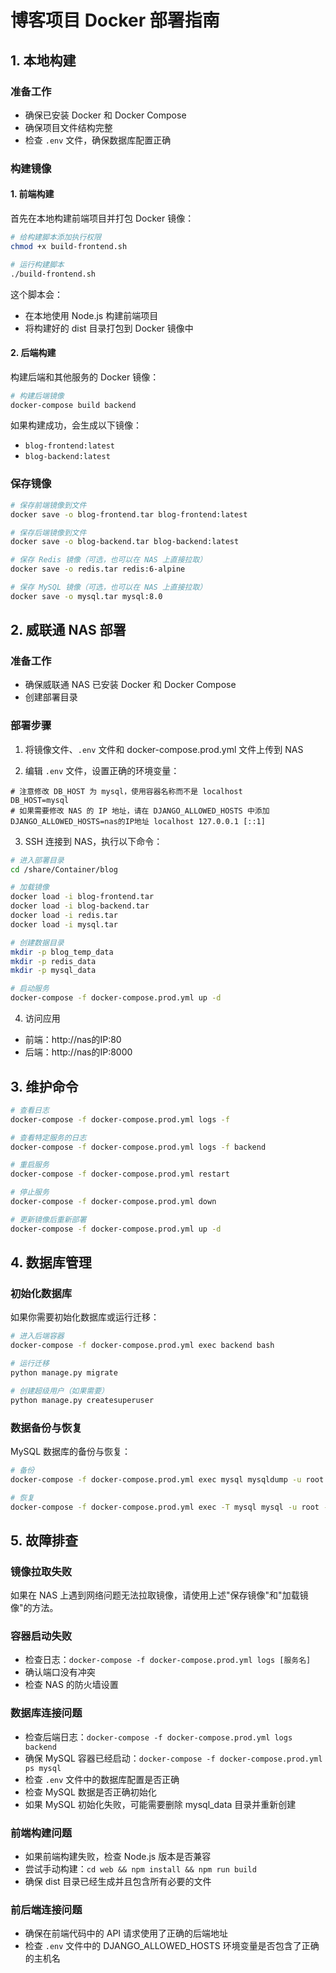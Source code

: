 # 博客项目 Docker 部署指南

## 1. 本地构建

### 准备工作
- 确保已安装 Docker 和 Docker Compose
- 确保项目文件结构完整
- 检查 `.env` 文件，确保数据库配置正确

### 构建镜像

#### 1. 前端构建
首先在本地构建前端项目并打包 Docker 镜像：

```bash
# 给构建脚本添加执行权限
chmod +x build-frontend.sh

# 运行构建脚本
./build-frontend.sh
```

这个脚本会：
- 在本地使用 Node.js 构建前端项目
- 将构建好的 dist 目录打包到 Docker 镜像中

#### 2. 后端构建
构建后端和其他服务的 Docker 镜像：

```bash
# 构建后端镜像
docker-compose build backend
```

如果构建成功，会生成以下镜像：
- `blog-frontend:latest`
- `blog-backend:latest`

### 保存镜像

```bash
# 保存前端镜像到文件
docker save -o blog-frontend.tar blog-frontend:latest

# 保存后端镜像到文件
docker save -o blog-backend.tar blog-backend:latest

# 保存 Redis 镜像（可选，也可以在 NAS 上直接拉取）
docker save -o redis.tar redis:6-alpine

# 保存 MySQL 镜像（可选，也可以在 NAS 上直接拉取）
docker save -o mysql.tar mysql:8.0
```

## 2. 威联通 NAS 部署

### 准备工作
- 确保威联通 NAS 已安装 Docker 和 Docker Compose
- 创建部署目录

### 部署步骤

1. 将镜像文件、`.env` 文件和 docker-compose.prod.yml 文件上传到 NAS

2. 编辑 `.env` 文件，设置正确的环境变量：
```
# 注意修改 DB_HOST 为 mysql，使用容器名称而不是 localhost
DB_HOST=mysql
# 如果需要修改 NAS 的 IP 地址，请在 DJANGO_ALLOWED_HOSTS 中添加
DJANGO_ALLOWED_HOSTS=nas的IP地址 localhost 127.0.0.1 [::1]
```

3. SSH 连接到 NAS，执行以下命令：

```bash
# 进入部署目录
cd /share/Container/blog

# 加载镜像
docker load -i blog-frontend.tar
docker load -i blog-backend.tar
docker load -i redis.tar
docker load -i mysql.tar

# 创建数据目录
mkdir -p blog_temp_data
mkdir -p redis_data
mkdir -p mysql_data

# 启动服务
docker-compose -f docker-compose.prod.yml up -d
```

4. 访问应用
- 前端：http://nas的IP:80
- 后端：http://nas的IP:8000

## 3. 维护命令

```bash
# 查看日志
docker-compose -f docker-compose.prod.yml logs -f

# 查看特定服务的日志
docker-compose -f docker-compose.prod.yml logs -f backend

# 重启服务
docker-compose -f docker-compose.prod.yml restart

# 停止服务
docker-compose -f docker-compose.prod.yml down

# 更新镜像后重新部署
docker-compose -f docker-compose.prod.yml up -d
```

## 4. 数据库管理

### 初始化数据库
如果你需要初始化数据库或运行迁移：

```bash
# 进入后端容器
docker-compose -f docker-compose.prod.yml exec backend bash

# 运行迁移
python manage.py migrate

# 创建超级用户（如果需要）
python manage.py createsuperuser
```

### 数据备份与恢复
MySQL 数据库的备份与恢复：

```bash
# 备份
docker-compose -f docker-compose.prod.yml exec mysql mysqldump -u root -pWANGyan9059. express_user_db > backup.sql

# 恢复
docker-compose -f docker-compose.prod.yml exec -T mysql mysql -u root -pWANGyan9059. express_user_db < backup.sql
```

## 5. 故障排查

### 镜像拉取失败
如果在 NAS 上遇到网络问题无法拉取镜像，请使用上述"保存镜像"和"加载镜像"的方法。

### 容器启动失败
- 检查日志：`docker-compose -f docker-compose.prod.yml logs [服务名]`
- 确认端口没有冲突
- 检查 NAS 的防火墙设置

### 数据库连接问题
- 检查后端日志：`docker-compose -f docker-compose.prod.yml logs backend`
- 确保 MySQL 容器已经启动：`docker-compose -f docker-compose.prod.yml ps mysql`
- 检查 `.env` 文件中的数据库配置是否正确
- 检查 MySQL 数据是否正确初始化
- 如果 MySQL 初始化失败，可能需要删除 mysql_data 目录并重新创建

### 前端构建问题
- 如果前端构建失败，检查 Node.js 版本是否兼容
- 尝试手动构建：`cd web && npm install && npm run build`
- 确保 dist 目录已经生成并且包含所有必要的文件

### 前后端连接问题
- 确保在前端代码中的 API 请求使用了正确的后端地址
- 检查 `.env` 文件中的 DJANGO_ALLOWED_HOSTS 环境变量是否包含了正确的主机名
